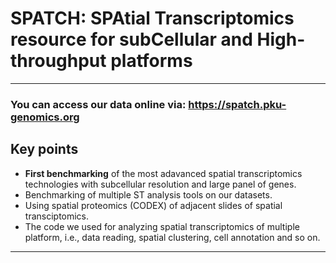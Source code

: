 # SPATCH: SPAtial Transcriptomics resource for subCellular and High-throughput platforms

---

### You can access our data online via: https://spatch.pku-genomics.org

## Key points
- **First benchmarking** of the most adavanced spatial transcriptomics technologies with subcellular resolution and large panel of genes.
- Benchmarking of multiple ST analysis tools on our datasets. 
- Using spatial proteomics (CODEX) of adjacent slides of spatial transciptomics.
- The code we used for analyzing spatial transcriptomics of multiple platform, i.e., data reading, spatial clustering, cell annotation and so on.

---
